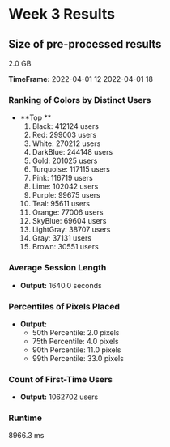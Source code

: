 # Week 3 Results

## Size of pre-processed results
2.0 GB

**TimeFrame:** 2022-04-01 12 2022-04-01 18

### Ranking of Colors by Distinct Users
- **Top **
    1. Black: 412124 users
    2. Red: 299003 users
    3. White: 270212 users
    4. DarkBlue: 244148 users
    5. Gold: 201025 users
    6. Turquoise: 117115 users
    7. Pink: 116719 users
    8. Lime: 102042 users
    9. Purple: 99675 users
    10. Teal: 95611 users
    11. Orange: 77006 users
    12. SkyBlue: 69604 users
    13. LightGray: 38707 users
    14. Gray: 37131 users
    15. Brown: 30551 users

### Average Session Length
- **Output:** 1640.0 seconds

### Percentiles of Pixels Placed
- **Output:**
    - 50th Percentile: 2.0 pixels
    - 75th Percentile: 4.0 pixels
    - 90th Percentile: 11.0 pixels
    - 99th Percentile: 33.0 pixels

### Count of First-Time Users
- **Output:** 1062702 users

### Runtime
8966.3 ms
